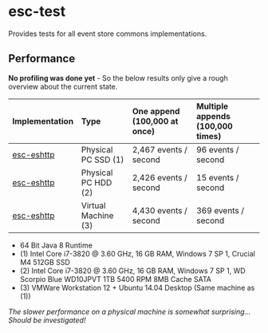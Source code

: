 # esc-test
Provides tests for all event store commons implementations.

## Performance

**No profiling was done yet** - So the below results only give a rough overview about the current state.

| Implementation                                                                   | Type                | One append (100,000 at once) | Multiple appends (100,000 times) | 
|:---------------------------------------------------------------------------------|:--------------------|:-----------------------------|:---------------------------------|
| [esc-eshttp](src/test/java/org/fuin/esc/test/performance/EsHttpPerformance.java) | Physical PC SSD (1) | 2,467 events / second        |  96 events / second              |
| [esc-eshttp](src/test/java/org/fuin/esc/test/performance/EsHttpPerformance.java) | Physical PC HDD (2) | 2,426 events / second        |  15 events / second              |
| [esc-eshttp](src/test/java/org/fuin/esc/test/performance/EsHttpPerformance.java) | Virtual Machine (3) | 4,430 events / second        | 369 events / second              |

* 64 Bit Java 8 Runtime
* (1) Intel Core i7-3820 @ 3.60 GHz, 16 GB RAM, Windows 7 SP 1, Crucial M4 512GB SSD
* (2) Intel Core i7-3820 @ 3.60 GHz, 16 GB RAM, Windows 7 SP 1, WD Scorpio Blue WD10JPVT 1TB 5400 RPM 8MB Cache SATA 
* (3) VMWare Workstation 12 + Ubuntu 14.04 Desktop (Same machine as (1))

_The slower performance on a physical machine is somewhat surprising... Should be investigated!_
